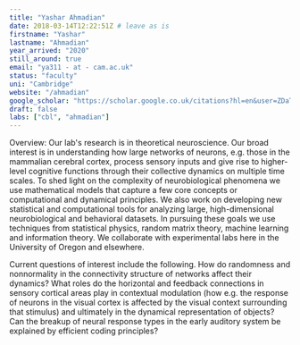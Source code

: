 ```yaml
---
title: "Yashar Ahmadian"
date: 2018-03-14T12:22:51Z # leave as is
firstname: "Yashar"
lastname: "Ahmadian"
year_arrived: "2020"
still_around: true
email: "ya311 - at - cam.ac.uk"
status: "faculty"
uni: "Cambridge"
website: "/ahmadian"
google_scholar: "https://scholar.google.co.uk/citations?hl=en&user=ZDaThWgAAAAJ"
draft: false
labs: ["cbl", "ahmadian"]
---
```


Overview: Our lab's research is in theoretical neuroscience. Our broad interest is in understanding how large networks of neurons, e.g. those in the mammalian cerebral cortex, process sensory inputs and give rise to higher-level cognitive functions through their collective dynamics on multiple time scales. To shed light on the complexity of neurobiological phenomena we use mathematical models that capture a few core concepts or computational and dynamical principles. We also work on developing new statistical and computational tools for analyzing large, high-dimensional neurobiological and behavioral datasets. In pursuing these goals we use techniques from statistical physics, random matrix theory, machine learning and information theory. We collaborate with experimental labs here in the University of Oregon and elsewhere.

Current questions of interest include the following. How do randomness and nonnormality in the connectivity structure of networks affect their dynamics? What roles do the horizontal and feedback connections in sensory cortical areas play in contextual modulation (how e.g. the response of neurons in the visual cortex is affected by the visual context surrounding that stimulus) and ultimately in the dynamical representation of objects? Can the breakup of neural response types in the early auditory system be explained by efficient coding principles?
